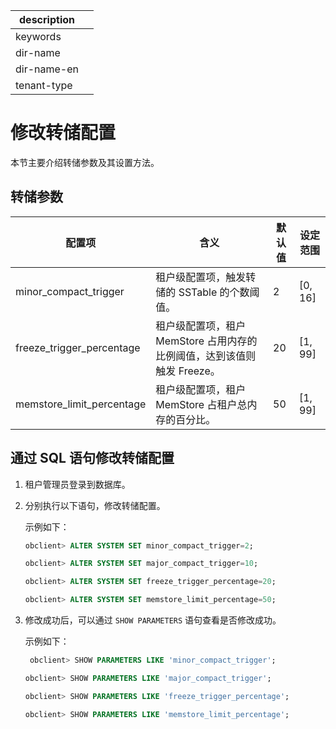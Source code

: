 |description||
|---|---|
|keywords||
|dir-name||
|dir-name-en||
|tenant-type||

# 修改转储配置

本节主要介绍转储参数及其设置方法。

## 转储参数

|             配置项             |                          含义                           | 默认值 |     设定范围     |
|-----------------------------|-------------------------------------------------------|-----|--------------|
| minor_compact_trigger       | 租户级配置项，触发转储的 SSTable 的个数阈值。                                  | 2   | \[0, 16\]    |
| freeze_trigger_percentage   | 租户级配置项，租户 MemStore 占用内存的比例阈值，达到该值则触发 Freeze。                | 20  | \[1, 99\]    |
| memstore_limit_percentage   | 租户级配置项，租户 MemStore 占租户总内存的百分比。                               | 50  | \[1, 99\]    |

## 通过 SQL 语句修改转储配置

1. 租户管理员登录到数据库。

2. 分别执行以下语句，修改转储配置。

   示例如下：

   ```sql
   obclient> ALTER SYSTEM SET minor_compact_trigger=2;

   obclient> ALTER SYSTEM SET major_compact_trigger=10;
   
   obclient> ALTER SYSTEM SET freeze_trigger_percentage=20;
   
   obclient> ALTER SYSTEM SET memstore_limit_percentage=50;
   ```

3. 修改成功后，可以通过 `SHOW PARAMETERS` 语句查看是否修改成功。

   示例如下：

   ```sql
    obclient> SHOW PARAMETERS LIKE 'minor_compact_trigger';

   obclient> SHOW PARAMETERS LIKE 'major_compact_trigger';
   
   obclient> SHOW PARAMETERS LIKE 'freeze_trigger_percentage';
   
   obclient> SHOW PARAMETERS LIKE 'memstore_limit_percentage';
   ```
